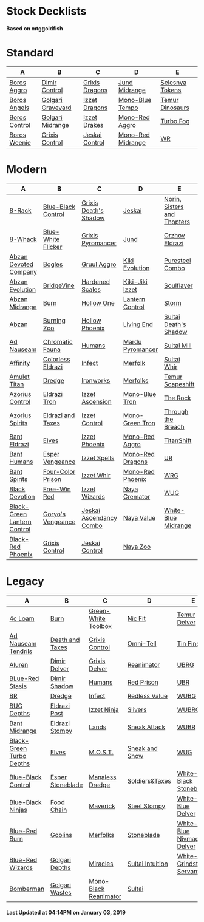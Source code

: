 # Stock Decklists
#### Based on mtggoldfish


# Standard

|                              A                               |                                  B                                   |                               C                                |                                  D                                   |                                E                                 |
|--------------------------------------------------------------|----------------------------------------------------------------------|----------------------------------------------------------------|----------------------------------------------------------------------|------------------------------------------------------------------|
|[Boros Aggro](./mtggoldfish/Standard/decks/Boros_Aggro.md)    |[Dimir Control](./mtggoldfish/Standard/decks/Dimir_Control.md)        |[Grixis Dragons](./mtggoldfish/Standard/decks/Grixis_Dragons.md)|[Jund Midrange](./mtggoldfish/Standard/decks/Jund_Midrange.md)        |[Selesnya Tokens](./mtggoldfish/Standard/decks/Selesnya_Tokens.md)|
|[Boros Angels](./mtggoldfish/Standard/decks/Boros_Angels.md)  |[Golgari Graveyard](./mtggoldfish/Standard/decks/Golgari_Graveyard.md)|[Izzet Dragons](./mtggoldfish/Standard/decks/Izzet_Dragons.md)  |[Mono-Blue Tempo](./mtggoldfish/Standard/decks/Mono-Blue_Tempo.md)    |[Temur Dinosaurs](./mtggoldfish/Standard/decks/Temur_Dinosaurs.md)|
|[Boros Control](./mtggoldfish/Standard/decks/Boros_Control.md)|[Golgari Midrange](./mtggoldfish/Standard/decks/Golgari_Midrange.md)  |[Izzet Drakes](./mtggoldfish/Standard/decks/Izzet_Drakes.md)    |[Mono-Red Aggro](./mtggoldfish/Standard/decks/Mono-Red_Aggro.md)      |[Turbo Fog](./mtggoldfish/Standard/decks/Turbo_Fog.md)            |
|[Boros Weenie](./mtggoldfish/Standard/decks/Boros_Weenie.md)  |[Grixis Control](./mtggoldfish/Standard/decks/Grixis_Control.md)      |[Jeskai Control](./mtggoldfish/Standard/decks/Jeskai_Control.md)|[Mono-Red Midrange](./mtggoldfish/Standard/decks/Mono-Red_Midrange.md)|[WR](./mtggoldfish/Standard/decks/WR.md)                          |


# Modern

|                                           A                                            |                                  B                                   |                                       C                                        |                                D                                 |                                           E                                            |
|----------------------------------------------------------------------------------------|----------------------------------------------------------------------|--------------------------------------------------------------------------------|------------------------------------------------------------------|----------------------------------------------------------------------------------------|
|[8-Rack](./mtggoldfish/Modern/decks/8-Rack.md)                                          |[Blue-Black Control](./mtggoldfish/Modern/decks/Blue-Black_Control.md)|[Grixis Death's Shadow](./mtggoldfish/Modern/decks/Grixis_Death's_Shadow.md)    |[Jeskai](./mtggoldfish/Modern/decks/Jeskai.md)                    |[Norin, Sisters and Thopters](./mtggoldfish/Modern/decks/Norin,_Sisters_and_Thopters.md)|
|[8-Whack](./mtggoldfish/Modern/decks/8-Whack.md)                                        |[Blue-White Flicker](./mtggoldfish/Modern/decks/Blue-White_Flicker.md)|[Grixis Pyromancer](./mtggoldfish/Modern/decks/Grixis_Pyromancer.md)            |[Jund](./mtggoldfish/Modern/decks/Jund.md)                        |[Orzhov Eldrazi](./mtggoldfish/Modern/decks/Orzhov_Eldrazi.md)                          |
|[Abzan Devoted Company](./mtggoldfish/Modern/decks/Abzan_Devoted_Company.md)            |[Bogles](./mtggoldfish/Modern/decks/Bogles.md)                        |[Gruul Aggro](./mtggoldfish/Modern/decks/Gruul_Aggro.md)                        |[Kiki Evolution](./mtggoldfish/Modern/decks/Kiki_Evolution.md)    |[Puresteel Combo](./mtggoldfish/Modern/decks/Puresteel_Combo.md)                        |
|[Abzan Evolution](./mtggoldfish/Modern/decks/Abzan_Evolution.md)                        |[BridgeVine](./mtggoldfish/Modern/decks/BridgeVine.md)                |[Hardened Scales](./mtggoldfish/Modern/decks/Hardened_Scales.md)                |[Kiki-Jiki Izzet](./mtggoldfish/Modern/decks/Kiki-Jiki_Izzet.md)  |[Soulflayer](./mtggoldfish/Modern/decks/Soulflayer.md)                                  |
|[Abzan Midrange](./mtggoldfish/Modern/decks/Abzan_Midrange.md)                          |[Burn](./mtggoldfish/Modern/decks/Burn.md)                            |[Hollow One](./mtggoldfish/Modern/decks/Hollow_One.md)                          |[Lantern Control](./mtggoldfish/Modern/decks/Lantern_Control.md)  |[Storm](./mtggoldfish/Modern/decks/Storm.md)                                            |
|[Abzan](./mtggoldfish/Modern/decks/Abzan.md)                                            |[Burning Zoo](./mtggoldfish/Modern/decks/Burning_Zoo.md)              |[Hollow Phoenix](./mtggoldfish/Modern/decks/Hollow_Phoenix.md)                  |[Living End](./mtggoldfish/Modern/decks/Living_End.md)            |[Sultai Death's Shadow](./mtggoldfish/Modern/decks/Sultai_Death's_Shadow.md)            |
|[Ad Nauseam](./mtggoldfish/Modern/decks/Ad_Nauseam.md)                                  |[Chromatic Fauna](./mtggoldfish/Modern/decks/Chromatic_Fauna.md)      |[Humans](./mtggoldfish/Modern/decks/Humans.md)                                  |[Mardu Pyromancer](./mtggoldfish/Modern/decks/Mardu_Pyromancer.md)|[Sultai Mill](./mtggoldfish/Modern/decks/Sultai_Mill.md)                                |
|[Affinity](./mtggoldfish/Modern/decks/Affinity.md)                                      |[Colorless Eldrazi](./mtggoldfish/Modern/decks/Colorless_Eldrazi.md)  |[Infect](./mtggoldfish/Modern/decks/Infect.md)                                  |[Merfolk](./mtggoldfish/Modern/decks/Merfolk.md)                  |[Sultai Whir](./mtggoldfish/Modern/decks/Sultai_Whir.md)                                |
|[Amulet Titan](./mtggoldfish/Modern/decks/Amulet_Titan.md)                              |[Dredge](./mtggoldfish/Modern/decks/Dredge.md)                        |[Ironworks](./mtggoldfish/Modern/decks/Ironworks.md)                            |[Merfolks](./mtggoldfish/Modern/decks/Merfolks.md)                |[Temur Scapeshift](./mtggoldfish/Modern/decks/Temur_Scapeshift.md)                      |
|[Azorius Control](./mtggoldfish/Modern/decks/Azorius_Control.md)                        |[Eldrazi Tron](./mtggoldfish/Modern/decks/Eldrazi_Tron.md)            |[Izzet Ascension](./mtggoldfish/Modern/decks/Izzet_Ascension.md)                |[Mono-Blue Tron](./mtggoldfish/Modern/decks/Mono-Blue_Tron.md)    |[The Rock](./mtggoldfish/Modern/decks/The_Rock.md)                                      |
|[Azorius Spirits](./mtggoldfish/Modern/decks/Azorius_Spirits.md)                        |[Eldrazi and Taxes](./mtggoldfish/Modern/decks/Eldrazi_and_Taxes.md)  |[Izzet Control](./mtggoldfish/Modern/decks/Izzet_Control.md)                    |[Mono-Green Tron](./mtggoldfish/Modern/decks/Mono-Green_Tron.md)  |[Through the Breach](./mtggoldfish/Modern/decks/Through_the_Breach.md)                  |
|[Bant Eldrazi](./mtggoldfish/Modern/decks/Bant_Eldrazi.md)                              |[Elves](./mtggoldfish/Modern/decks/Elves.md)                          |[Izzet Phoenix](./mtggoldfish/Modern/decks/Izzet_Phoenix.md)                    |[Mono-Red Aggro](./mtggoldfish/Modern/decks/Mono-Red_Aggro.md)    |[TitanShift](./mtggoldfish/Modern/decks/TitanShift.md)                                  |
|[Bant Humans](./mtggoldfish/Modern/decks/Bant_Humans.md)                                |[Esper Vengeance](./mtggoldfish/Modern/decks/Esper_Vengeance.md)      |[Izzet Spells](./mtggoldfish/Modern/decks/Izzet_Spells.md)                      |[Mono-Red Dragons](./mtggoldfish/Modern/decks/Mono-Red_Dragons.md)|[UR](./mtggoldfish/Modern/decks/UR.md)                                                  |
|[Bant Spirits](./mtggoldfish/Modern/decks/Bant_Spirits.md)                              |[Four-Color Prison](./mtggoldfish/Modern/decks/Four-Color_Prison.md)  |[Izzet Whir](./mtggoldfish/Modern/decks/Izzet_Whir.md)                          |[Mono-Red Phoenix](./mtggoldfish/Modern/decks/Mono-Red_Phoenix.md)|[WRG](./mtggoldfish/Modern/decks/WRG.md)                                                |
|[Black Devotion](./mtggoldfish/Modern/decks/Black_Devotion.md)                          |[Free-Win Red](./mtggoldfish/Modern/decks/Free-Win_Red.md)            |[Izzet Wizards](./mtggoldfish/Modern/decks/Izzet_Wizards.md)                    |[Naya Cremator](./mtggoldfish/Modern/decks/Naya_Cremator.md)      |[WUG](./mtggoldfish/Modern/decks/WUG.md)                                                |
|[Black-Green Lantern Control](./mtggoldfish/Modern/decks/Black-Green_Lantern_Control.md)|[Goryo's Vengeance](./mtggoldfish/Modern/decks/Goryo's_Vengeance.md)  |[Jeskai Ascendancy Combo](./mtggoldfish/Modern/decks/Jeskai_Ascendancy_Combo.md)|[Naya Value](./mtggoldfish/Modern/decks/Naya_Value.md)            |[White-Blue Midrange](./mtggoldfish/Modern/decks/White-Blue_Midrange.md)                |
|[Black-Red Phoenix](./mtggoldfish/Modern/decks/Black-Red_Phoenix.md)                    |[Grixis Control](./mtggoldfish/Modern/decks/Grixis_Control.md)        |[Jeskai Control](./mtggoldfish/Modern/decks/Jeskai_Control.md)                  |[Naya Zoo](./mtggoldfish/Modern/decks/Naya_Zoo.md)                |                                                                                        |


# Legacy

|                                        A                                         |                                B                                 |                                     C                                      |                                  D                                   |                                            E                                             |
|----------------------------------------------------------------------------------|------------------------------------------------------------------|----------------------------------------------------------------------------|----------------------------------------------------------------------|------------------------------------------------------------------------------------------|
|[4c Loam](./mtggoldfish/Legacy/decks/4c_Loam.md)                                  |[Burn](./mtggoldfish/Legacy/decks/Burn.md)                        |[Green-White Toolbox](./mtggoldfish/Legacy/decks/Green-White_Toolbox.md)    |[Nic Fit](./mtggoldfish/Legacy/decks/Nic_Fit.md)                      |[Temur Delver](./mtggoldfish/Legacy/decks/Temur_Delver.md)                                |
|[Ad Nauseam Tendrils](./mtggoldfish/Legacy/decks/Ad_Nauseam_Tendrils.md)          |[Death and Taxes](./mtggoldfish/Legacy/decks/Death_and_Taxes.md)  |[Grixis Control](./mtggoldfish/Legacy/decks/Grixis_Control.md)              |[Omni-Tell](./mtggoldfish/Legacy/decks/Omni-Tell.md)                  |[Tin Fins](./mtggoldfish/Legacy/decks/Tin_Fins.md)                                        |
|[Aluren](./mtggoldfish/Legacy/decks/Aluren.md)                                    |[Dimir Delver](./mtggoldfish/Legacy/decks/Dimir_Delver.md)        |[Grixis Delver](./mtggoldfish/Legacy/decks/Grixis_Delver.md)                |[Reanimator](./mtggoldfish/Legacy/decks/Reanimator.md)                |[UBRG](./mtggoldfish/Legacy/decks/UBRG.md)                                                |
|[BLue-Red Stasis](./mtggoldfish/Legacy/decks/BLue-Red_Stasis.md)                  |[Dimir Shadow](./mtggoldfish/Legacy/decks/Dimir_Shadow.md)        |[Humans](./mtggoldfish/Legacy/decks/Humans.md)                              |[Red Prison](./mtggoldfish/Legacy/decks/Red_Prison.md)                |[UBR](./mtggoldfish/Legacy/decks/UBR.md)                                                  |
|[BR](./mtggoldfish/Legacy/decks/BR.md)                                            |[Dredge](./mtggoldfish/Legacy/decks/Dredge.md)                    |[Infect](./mtggoldfish/Legacy/decks/Infect.md)                              |[Redless Value](./mtggoldfish/Legacy/decks/Redless_Value.md)          |[WUBG](./mtggoldfish/Legacy/decks/WUBG.md)                                                |
|[BUG Depths](./mtggoldfish/Legacy/decks/BUG_Depths.md)                            |[Eldrazi Post](./mtggoldfish/Legacy/decks/Eldrazi_Post.md)        |[Izzet Ninja](./mtggoldfish/Legacy/decks/Izzet_Ninja.md)                    |[Slivers](./mtggoldfish/Legacy/decks/Slivers.md)                      |[WUBRG](./mtggoldfish/Legacy/decks/WUBRG.md)                                              |
|[Bant Midrange](./mtggoldfish/Legacy/decks/Bant_Midrange.md)                      |[Eldrazi Stompy](./mtggoldfish/Legacy/decks/Eldrazi_Stompy.md)    |[Lands](./mtggoldfish/Legacy/decks/Lands.md)                                |[Sneak Attack](./mtggoldfish/Legacy/decks/Sneak_Attack.md)            |[WUBR](./mtggoldfish/Legacy/decks/WUBR.md)                                                |
|[Black-Green Turbo Depths](./mtggoldfish/Legacy/decks/Black-Green_Turbo_Depths.md)|[Elves](./mtggoldfish/Legacy/decks/Elves.md)                      |[M.O.S.T.](./mtggoldfish/Legacy/decks/M.O.S.T..md)                          |[Sneak and Show](./mtggoldfish/Legacy/decks/Sneak_and_Show.md)        |[WUG](./mtggoldfish/Legacy/decks/WUG.md)                                                  |
|[Blue-Black Control](./mtggoldfish/Legacy/decks/Blue-Black_Control.md)            |[Esper Stoneblade](./mtggoldfish/Legacy/decks/Esper_Stoneblade.md)|[Manaless Dredge](./mtggoldfish/Legacy/decks/Manaless_Dredge.md)            |[Soldiers&amp;Taxes](./mtggoldfish/Legacy/decks/Soldiers&amp;Taxes.md)|[White-Black Stoneblade](./mtggoldfish/Legacy/decks/White-Black_Stoneblade.md)            |
|[Blue-Black Ninjas](./mtggoldfish/Legacy/decks/Blue-Black_Ninjas.md)              |[Food Chain](./mtggoldfish/Legacy/decks/Food_Chain.md)            |[Maverick](./mtggoldfish/Legacy/decks/Maverick.md)                          |[Steel Stompy](./mtggoldfish/Legacy/decks/Steel_Stompy.md)            |[White-Blue Delver](./mtggoldfish/Legacy/decks/White-Blue_Delver.md)                      |
|[Blue-Red Burn](./mtggoldfish/Legacy/decks/Blue-Red_Burn.md)                      |[Goblins](./mtggoldfish/Legacy/decks/Goblins.md)                  |[Merfolks](./mtggoldfish/Legacy/decks/Merfolks.md)                          |[Stoneblade](./mtggoldfish/Legacy/decks/Stoneblade.md)                |[White-Blue Nivmagus Delver](./mtggoldfish/Legacy/decks/White-Blue_Nivmagus_Delver.md)    |
|[Blue-Red Wizards](./mtggoldfish/Legacy/decks/Blue-Red_Wizards.md)                |[Golgari Depths](./mtggoldfish/Legacy/decks/Golgari_Depths.md)    |[Miracles](./mtggoldfish/Legacy/decks/Miracles.md)                          |[Sultai Intuition](./mtggoldfish/Legacy/decks/Sultai_Intuition.md)    |[White-Red Grindstone Servant](./mtggoldfish/Legacy/decks/White-Red_Grindstone_Servant.md)|
|[Bomberman](./mtggoldfish/Legacy/decks/Bomberman.md)                              |[Golgari Wastes](./mtggoldfish/Legacy/decks/Golgari_Wastes.md)    |[Mono-Black Reanimator](./mtggoldfish/Legacy/decks/Mono-Black_Reanimator.md)|[Sultai](./mtggoldfish/Legacy/decks/Sultai.md)                        |                                                                                          |



#### Last Updated at 04:14PM on January 03, 2019